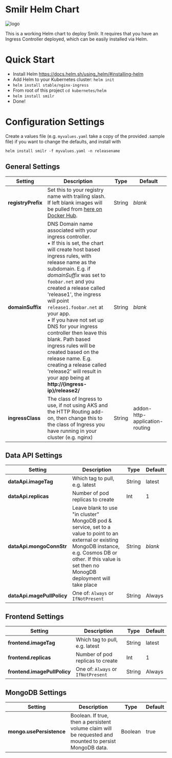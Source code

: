 # Smilr Helm Chart

![logo](https://ngeor.files.wordpress.com/2017/11/helm-small.png?w=250)

This is a working Helm chart to deploy Smilr. It requires that you have an Ingress Controller deployed, which can be easily installed via Helm.

# Quick Start

- Install Helm https://docs.helm.sh/using_helm/#installing-helm
- Add Helm to your Kubernetes cluster: `helm init`
- `helm install stable/nginx-ingress`
- From root of this project `cd kubernetes/helm`
- `helm install smilr`
- Done!

# Configuration Settings

Create a values file (e.g. `myvalues.yaml` take a copy of the provided .sample file) if you want to change the defaults, and install with
```
helm install smilr -f myvalues.yaml -n releasename
```

## General Settings
|  Setting  |  Description           | Type | Default |
| --------- | ---------------------- | ---- | ------- |
| **registryPrefix** | Set this to your registry name with trailing slash. If left blank images will be pulled from [here on Docker Hub](https://hub.docker.com/u/smilr/). | String | *blank* |
| **domainSuffix** | DNS Domain name associated with your ingress controller.<br/> &bull; If this is set, the chart will create host based ingress rules, with release name as the subdomain. E.g. if *domainSuffix* was set to `foobar.net` and you created a release called 'release1', the ingress will point `release1.foobar.net` at your app.<br/> &bull; If you have not set up DNS for your ingress controller then leave this blank. Path based ingress rules will be created based on the release name. E.g. creating a release called 'release2' will result in your app being at **http://{ingress-ip}/release2/** | String | *blank* |
| **ingressClass** | The class of Ingress to use, if not using AKS and the HTTP Routing add-on, then change this to the class of Ingress you have running in your cluster (e.g. nginx) | String | addon-http-application-routing |


## Data API Settings
|  Setting  |  Description           | Type | Default |
| --------- | ---------------------- | ---- | ------- |
|**dataApi.imageTag** | Which tag to pull, e.g. latest | String | latest |
|**dataApi.replicas** | Number of pod replicas to create | Int | 1 |
| **dataApi.mongoConnStr** | Leave blank to use "in cluster" MongoDB pod & service, set to a value to point to an external or existing MongoDB instance, e.g. Cosmos DB or other. If this value is set then no MonogDB deployment will take place | String | *blank* |
| **dataApi.magePullPolicy** | One of: `Always` or `IfNotPresent` | String | Always |

## Frontend Settings
|  Setting  |  Description           | Type | Default |
| --------- | ---------------------- | ---- | ------- |
| **frontend.imageTag** | Which tag to pull, e.g. latest | String | latest |
| **frontend.replicas** | Number of pod replicas to create | Int | 1 |
| **frontend.imagePullPolicy** | One of: `Always` or `IfNotPresent` | String | Always |

## MongoDB Settings
|  Setting  |  Description           | Type | Default |
| --------- | ---------------------- | ---- | ------- |
| **mongo.usePersistence** | Boolean. If true, then a persistent volume claim will be requested and mounted to persist MongoDB data. | Boolean | true |